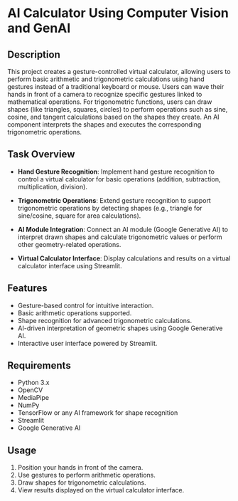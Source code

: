 # AI Calculator Using Computer Vision and GenAI

## Description
This project creates a gesture-controlled virtual calculator, allowing users to perform basic arithmetic and trigonometric calculations using hand gestures instead of a traditional keyboard or mouse. Users can wave their hands in front of a camera to recognize specific gestures linked to mathematical operations. For trigonometric functions, users can draw shapes (like triangles, squares, circles) to perform operations such as sine, cosine, and tangent calculations based on the shapes they create. An AI component interprets the shapes and executes the corresponding trigonometric operations.

## Task Overview
- **Hand Gesture Recognition**: Implement hand gesture recognition to control a virtual calculator for basic operations (addition, subtraction, multiplication, division).
  
- **Trigonometric Operations**: Extend gesture recognition to support trigonometric operations by detecting shapes (e.g., triangle for sine/cosine, square for area calculations).
  
- **AI Module Integration**: Connect an AI module (Google Generative AI) to interpret drawn shapes and calculate trigonometric values or perform other geometry-related operations.
  
- **Virtual Calculator Interface**: Display calculations and results on a virtual calculator interface using Streamlit.

## Features
- Gesture-based control for intuitive interaction.
- Basic arithmetic operations supported.
- Shape recognition for advanced trigonometric calculations.
- AI-driven interpretation of geometric shapes using Google Generative AI.
- Interactive user interface powered by Streamlit.

## Requirements
- Python 3.x
- OpenCV
- MediaPipe
- NumPy
- TensorFlow or any AI framework for shape recognition
- Streamlit
- Google Generative AI



## Usage
1. Position your hands in front of the camera.
2. Use gestures to perform arithmetic operations.
3. Draw shapes for trigonometric calculations.
4. View results displayed on the virtual calculator interface.

